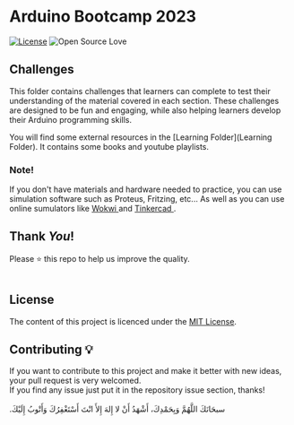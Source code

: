 # Arduino Bootcamp 2023
[![License](https://img.shields.io/badge/License-MIT-blue.svg)](LICENSE)
![Open Source Love](https://badges.frapsoft.com/os/v1/open-source.svg?v=102)


## Challenges
This folder contains challenges that learners can complete to test their understanding of the material covered in each section. These challenges are designed to be fun and engaging, while also helping learners develop their Arduino programming skills.

You will find some external resources in the [Learning Folder](Learning Folder). It contains some books and youtube playlists.

### Note!
If you don't have materials and hardware needed to practice, you can use simulation software such as Proteus, Fritzing, etc... As well as you can use online sumulators like <a href="https://wokwi.com"> Wokwi </a> and <a href="https://www.tinkercad.com/circuits"> Tinkercad </a>.


## Thank _You_!
Please :star: this repo to help us improve the quality.
<br><br>


## License
The content of this project is licenced under the [MIT License](../LICENSE).

## Contributing 💡
If you want to contribute to this project and make it better with new ideas, your pull request is very welcomed.<br>
If you find any issue just put it in the repository issue section, thanks!<br><br>
.سبحَانَكَ اللَّهُمَّ وَبِحَمْدِكَ، أَشْهَدُ أَنْ لا إِلهَ إِلأَ انْتَ أَسْتَغْفِرُكَ وَأَتْوبُ إِلَيْكَ
